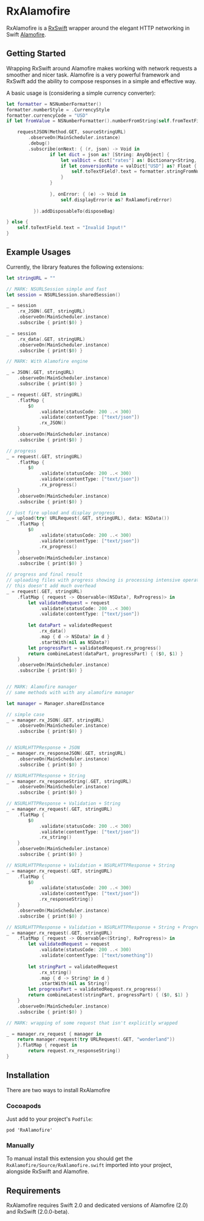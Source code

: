 RxAlamofire
===

RxAlamofire is a [RxSwift](https://github.com/ReactiveX/RxSwift) wrapper around the elegant HTTP networking in Swift [Alamofire](https://github.com/Alamofire/Alamofire).

## Getting Started

Wrapping RxSwift around Alamofire makes working with network requests a smoother and nicer task. Alamofire is a very powerful framework and RxSwift add the ability to compose responses in a simple and effective way.

A basic usage is (considering a simple currency converter):

```swift
let formatter = NSNumberFormatter()
formatter.numberStyle = .CurrencyStyle
formatter.currencyCode = "USD"
if let fromValue = NSNumberFormatter().numberFromString(self.fromTextField.text!) {

    requestJSON(Method.GET, sourceStringURL)
        .observeOn(MainScheduler.instance)
        .debug()
        .subscribe(onNext: { (r, json) -> Void in
                if let dict = json as? [String: AnyObject] {
                    let valDict = dict["rates"] as! Dictionary<String, AnyObject>
                    if let conversionRate = valDict["USD"] as? Float {
                        self.toTextField?.text = formatter.stringFromNumber(conversionRate * fromValue.floatValue)!
                    }
                }
                
                }, onError: { (e) -> Void in
                    self.displayError(e as? RxAlamofireError)
                    
          }).addDisposableTo(disposeBag)

} else {
    self.toTextField.text = "Invalid Input!"
}
```

## Example Usages

Currently, the library features the following extensions:

```swift 
let stringURL = ""

// MARK: NSURLSession simple and fast
let session = NSURLSession.sharedSession()

_ = session
    .rx_JSON(.GET, stringURL)
    .observeOn(MainScheduler.instance)
    .subscribe { print($0) }

_ = session
    .rx_data(.GET, stringURL)
    .observeOn(MainScheduler.instance)
    .subscribe { print($0) }

// MARK: With Alamofire engine

_ = JSON(.GET, stringURL)
    .observeOn(MainScheduler.instance)
    .subscribe { print($0) }

_ = request(.GET, stringURL)
    .flatMap {
        $0
            .validate(statusCode: 200 ..< 300)
            .validate(contentType: ["text/json"])
            .rx_JSON()
    }
    .observeOn(MainScheduler.instance)
    .subscribe { print($0) }

// progress
_ = request(.GET, stringURL)
    .flatMap {
        $0
            .validate(statusCode: 200 ..< 300)
            .validate(contentType: ["text/json"])
            .rx_progress()
    }
    .observeOn(MainScheduler.instance)
    .subscribe { print($0) }

// just fire upload and display progress
_ = upload(try! URLRequest(.GET, stringURL), data: NSData())
    .flatMap {
        $0
            .validate(statusCode: 200 ..< 300)
            .validate(contentType: ["text/json"])
            .rx_progress()
    }
    .observeOn(MainScheduler.instance)
    .subscribe { print($0) }

// progress and final result
// uploading files with progress showing is processing intensive operation anyway, so
// this doesn't add much overhead
_ = request(.GET, stringURL)
    .flatMap { request -> Observable<(NSData?, RxProgress)> in
        let validatedRequest = request
            .validate(statusCode: 200 ..< 300)
            .validate(contentType: ["text/json"])
        
        let dataPart = validatedRequest
            .rx_data()
            .map { d -> NSData? in d }
            .startWith(nil as NSData?)
        let progressPart = validatedRequest.rx_progress()
        return combineLatest(dataPart, progressPart) { ($0, $1) }
    }
    .observeOn(MainScheduler.instance)
    .subscribe { print($0) }


// MARK: Alamofire manager
// same methods with with any alamofire manager

let manager = Manager.sharedInstance

// simple case
_ = manager.rx_JSON(.GET, stringURL)
    .observeOn(MainScheduler.instance)
    .subscribe { print($0) }


// NSURLHTTPResponse + JSON
_ = manager.rx_responseJSON(.GET, stringURL)
    .observeOn(MainScheduler.instance)
    .subscribe { print($0) }

// NSURLHTTPResponse + String
_ = manager.rx_responseString(.GET, stringURL)
    .observeOn(MainScheduler.instance)
    .subscribe { print($0) }

// NSURLHTTPResponse + Validation + String
_ = manager.rx_request(.GET, stringURL)
    .flatMap {
        $0
            .validate(statusCode: 200 ..< 300)
            .validate(contentType: ["text/json"])
            .rx_string()
    }
    .observeOn(MainScheduler.instance)
    .subscribe { print($0) }

// NSURLHTTPResponse + Validation + NSURLHTTPResponse + String
_ = manager.rx_request(.GET, stringURL)
    .flatMap {
        $0
            .validate(statusCode: 200 ..< 300)
            .validate(contentType: ["text/json"])
            .rx_responseString()
    }
    .observeOn(MainScheduler.instance)
    .subscribe { print($0) }

// NSURLHTTPResponse + Validation + NSURLHTTPResponse + String + Progress
_ = manager.rx_request(.GET, stringURL)
    .flatMap { request -> Observable<(String?, RxProgress)> in
        let validatedRequest = request
            .validate(statusCode: 200 ..< 300)
            .validate(contentType: ["text/something"])
        
        let stringPart = validatedRequest
            .rx_string()
            .map { d -> String? in d }
            .startWith(nil as String?)
        let progressPart = validatedRequest.rx_progress()
        return combineLatest(stringPart, progressPart) { ($0, $1) }
    }
    .observeOn(MainScheduler.instance)
    .subscribe { print($0) }

// MARK: wrapping of some request that isn't explicitly wrapped

_ = manager.rx_request { manager in
    return manager.request(try URLRequest(.GET, "wonderland"))
    }.flatMap { request in
        return request.rx_responseString()
}
```

## Installation

There are two ways to install RxAlamofire

### Cocoapods

Just add to your project's `Podfile`:

```
pod 'RxAlamofire'
```

### Manually

To manual install this extension you should get the `RxAlamofire/Source/RxAlamofire.swift` imported into your project, alongside RxSwift and Alamofire.

## Requirements

RxAlamofire requires Swift 2.0 and dedicated versions of Alamofire (2.0) and RxSwift (2.0.0-beta).
